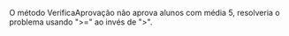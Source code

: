 O método VerificaAprovação não aprova alunos com média 5, resolveria o problema usando ">=" ao invés de ">".
